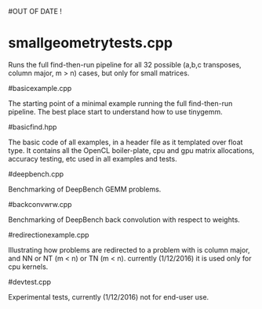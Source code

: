#OUT OF DATE !

# smallgeometrytests.cpp

Runs the full find-then-run pipeline for all 32 possible (a,b,c transposes, column major, m > n)  cases, but only for small matrices. 
    
#basicexample.cpp

The starting point of a minimal example running the full find-then-run pipeline. The best place start to understand how to use tinygemm. 

#basicfind.hpp

The basic code of all examples, in a header file as it templated over float type. It contains all the OpenCL boiler-plate, cpu and gpu matrix allocations, accuracy testing, etc used in all examples and tests. 

#deepbench.cpp

Benchmarking of DeepBench GEMM problems.

#backconvwrw.cpp

Benchmarking of DeepBench back convolution with respect to weights.

#redirectionexample.cpp

Illustrating how problems are redirected to a problem  with is column major, and NN or NT (m < n) or TN (m < n). currently (1/12/2016) it is used only for cpu kernels.

#devtest.cpp

Experimental tests, currently (1/12/2016) not for end-user use.
